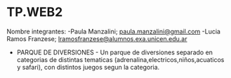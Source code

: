 # TP.WEB2

Nombre integrantes:
-Paula Manzalini;
  paula.manzalini@gmail.com
-Lucia Ramos Franzese;
  lramosfranzese@alumnos.exa.unicen.edu.ar


 - PARQUE DE DIVERSIONES -
  Un parque de diversiones separado en categorias de distintas tematicas (adrenalina,electricos,niños,acuaticos y safari), 
  con distintos juegos segun la categoria.

  
